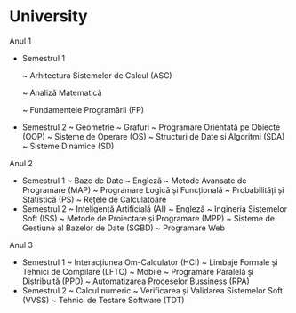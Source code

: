 # University

Anul 1
  * Semestrul 1

    ~ Arhitectura Sistemelor de Calcul (ASC)
    
    ~ Analiză Matematică
    
    ~ Fundamentele Programării (FP)
    
  * Semestrul 2
    ~ Geometrie
    ~ Grafuri
    ~ Programare Orientată pe Obiecte (OOP)
    ~ Sisteme de Operare (OS)
    ~ Structuri de Date si Algoritmi (SDA)
    ~ Sisteme Dinamice (SD)
    
Anul 2
  * Semestrul 1
    ~ Baze de Date
    ~ Engleză
    ~ Metode Avansate de Programare (MAP)
    ~ Programare Logică și Funcțională
    ~ Probabilități și Statistică (PS)
    ~ Rețele de Calculatoare
  * Semestrul 2
    ~ Inteligență Artificială (AI)
    ~ Engleză
    ~ Ingineria Sistemelor Soft (ISS)
    ~ Metode de Proiectare și Programare (MPP)
    ~ Sisteme de Gestiune al Bazelor de Date (SGBD)
    ~ Programare Web
    
Anul 3
  * Semestrul 1
    ~ Interacțiunea Om-Calculator (HCI)
    ~ Limbaje Formale și Tehnici de Compilare (LFTC)
    ~ Mobile
    ~ Programare Paralelă și Distribuită (PPD)
    ~ Automatizarea Proceselor Bussiness (RPA)
  * Semestrul 2
    ~ Calcul numeric
    ~ Verificarea și Validarea Sistemelor Soft (VVSS)
    ~ Tehnici de Testare Software (TDT)
